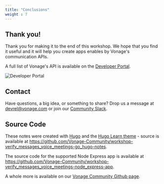 ```yaml
---
title: "Conclusions"
weight : 7
---
```


## Thank you!

Thank you for making it to the end of this workshop. We hope that you find it useful and it will help you create apps enables by Vonage's communication APIs.

A full list of Vonage's API is available on the [Developer Portal](https://developer.vonage.com/documentation).

![Developer Portal](/conclusions/developer_portal.png?classes=thumbnail_lg)

## Contact

Have questions, a big idea, or something to share? Drop us a message at devrel@vonage.com or join our [Community Slack](https://developer.vonage.com/community/slack).

## Source Code

These notes were created with [Hugo](https://gohugo.io/) and the [Hugo Learn theme](https://learn.netlify.app/en/) - source is available at https://github.com/Vonage-Community/workshop-verify_messages_voice_meetings-go_hugo-notes.

The source code for the supported Node Express app is available at https://github.com/Vonage-Community/workshop-verify_messages_voice_meetings-node_express-app.

A whole more is available on our [Vonage Community Github page](https://github.com/Vonage-Community/).
